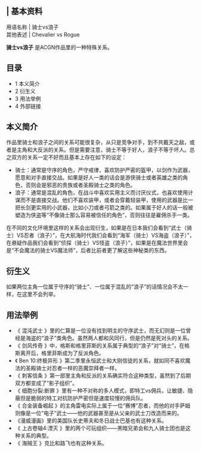 |  **基本资料**  
---  
用语名称  |  骑士vs浪子   
其他表述  |  Chevalier vs Rogue   
  
**骑士vs浪子** 是ACGN作品里的一种特殊关系。

##  目录

  * 1  本义简介 
  * 2  衍生义 
  * 3  用法举例 
  * 4  外部链接 

##  本义简介

作品里骑士和浪子之间的关系可能很复杂，从只是竞争对手，到不共戴天之敌，或者是主角和大反派的关系。但是需要注意，骑士不等于好人，浪子不等于坏人。总之双方的关系一定不好而且基本上存在如下的设定：

  * 骑士：通常是守序的角色，严守戒律，喜欢防护严密的盔甲，以剑作为武器，愿意和对手直接交战。如果是好人一类的话会是游侠骑士或者英雄之类的角色，否则会是邪恶的贵族或者圣殿骑士之类的角色。 
  * 浪子：通常是混乱的角色，在战斗中喜欢实用主义而讨厌仪式，也喜欢使用计谋而不是直接交战。他们不喜欢装甲，或者会穿戴轻装甲，使用的武器是比一把长剑更实用的小武器，比如小刀或者弓箭之类的。如果属于好人的话一般被塑造为侠盗等“不像骑士那么容易被信任的角色”，否则往往是雇佣杀手一类。 

在不同的文化环境里这样的关系会出现衍生，如果是在日本我们会看到“武士（骑士）VS忍者（浪子）”，在大航海时代我们会看到“海军（骑士）VS海盗（浪子）”，在悬疑作品我们会看到“侦探（骑士）VS怪盗（浪子）”，如果是在魔法世界里会是“不会魔法的骑士VS魔法师”，后者比前者更了解这些神秘类的东西。

##  衍生义

如果两位主角一位属于守序的“骑士”、一位属于混乱的“浪子”的话情况会不太一样，在这里不会列举。

##  用法举例

  * 《  混沌武士  》里的仁算是一位没有找到明主的守序武士，而无幻则是一位曾经是海盗的“浪子”类角色。虽然两人都和风同行，但是仍然是死对头的关系。 
  * 《  剑风传奇  》中，格斯和格里菲斯的关系属于典型的“浪子”对“骑士”，在格斯离开后，格里菲斯成为了反派角色。 
  * 《  Ben 10:终极异形  》第二季里永恒武士和大刚信徒的关系，就如同不喜欢魔法的圣殿骑士对忍者一样的恶魔崇拜者一样。 
  * 《  刺客信条  》第一部里主角和反派的关系确实符合这种类型，虽然到了后期双方都变成了“影子组织”。 
  * 《  细胞分裂:断罪  》里有一种不对称的多人模式，即特工vs佣兵，让敏捷、隐蔽但是脆弱的特工对抗防护严密但是速度较慢的佣兵队。 
  * 《  合金装备崛起  》的主角雷电实际上属于一位“赛博”忍者，而他的对手萨姆则像是一位“电子”武士——他的武器甚至是从父亲的武士刀改造而来的。 
  * 《漫威漫画》里的美国队长史蒂夫和冬日战士巴基也有这种关系。 
  * 《  上古卷轴4:湮灭  》里的两个可玩组织——黑暗兄弟会和九人骑士团也是这种关系的典型。 
  * 《  海贼王  》克比和路飞也有这种关系。 